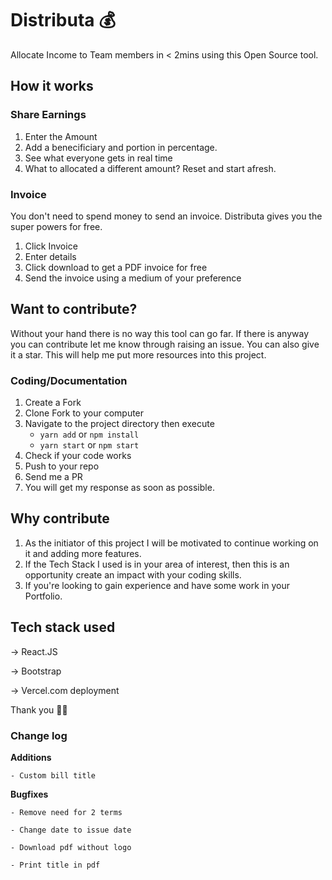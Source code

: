 # Distributa 💰

Allocate Income to Team members in < 2mins using this Open Source tool.

## How it works

### Share Earnings

1. Enter the Amount
2. Add a benecificiary and portion in percentage.
3. See what everyone gets in real time
4. What to allocated a different amount? Reset and start afresh.

### Invoice

You don't need to spend money to send an invoice. Distributa gives you the super powers for free.

1. Click Invoice
2. Enter details
3. Click download to get a PDF invoice for free
4. Send the invoice using a medium of your preference

## Want to contribute?

Without your hand there is no way this tool can go far. If there is anyway you can contribute let me know through raising an issue.
You can also give it a star. This will help me put more resources into this project.

### Coding/Documentation

1. Create a Fork
2. Clone Fork to your computer
3. Navigate to the project directory then execute
    - `yarn add` or `npm install`
    - `yarn start` or `npm start`
4. Check if your code works
5. Push to your repo
6. Send me a PR
7. You will get my response as soon as possible.

## Why contribute

1. As the initiator of this project I will be motivated to continue working on it and adding more features.
2. If the Tech Stack I used is in your area of interest, then this is an opportunity create an impact with your coding skills.
3. If you're looking to gain experience and have some work in your Portfolio.

## Tech stack used

-> React.JS

-> Bootstrap

-> Vercel.com deployment

Thank you 👍🏽

### Change log

**Additions**

    - Custom bill title

**Bugfixes**

    - Remove need for 2 terms

    - Change date to issue date

    - Download pdf without logo

    - Print title in pdf
